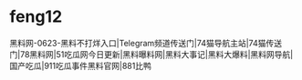# feng12
黑料网-0623-黑料不打烊入口|Telegram频道传送门|74猫导航主站|74猫传送门|78黑料网|51吃瓜网今日更新|黑料曝料网|黑料大事记|黑料大爆料|黑料网导航|国产吃瓜|911吃瓜事件黑料官网|881比鸭
